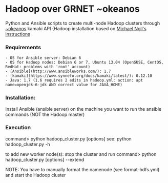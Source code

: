 Hadoop over GRNET ~okeanos
==========================

Python and Ansible scripts to create multi-node Hadoop clusters through [~okeanos](http://okeanos.grnet.gr/) kamaki API
(Hadoop installation based on [Michael Noll's instructions](http://www.michael-noll.com/tutorials/running-hadoop-on-ubuntu-linux-multi-node-cluster/)

### Requirements
	- OS for Ansible server: Debian 6
	- OS for Hadoop nodes: Debian 6 or 7, Ubuntu 13.04 (OpenSUSE, CentOS, RedHat: problems with 'root' account)
	- [Ansible](http://www.ansibleworks.com/): 1.7
	- [kamaki](https://www.synnefo.org/docs/kamaki/latest/): 0.12.10
	- Java: 1.7 (1.6 requires 2 edits in hadoop.yml: action: apt name=openjdk-6-jdk AND correct value for JAVA_HOME)

### Installation:
Install Ansible (ansible server) on the machine you want to run the ansible commands (NOT the Hadoop master)

### Execution
command> python hadoop_cluster.py [options]
see: python hadoop_cluster.py -h

to add new worker node(s): stop the cluster and run
command> python hadoop_cluster.py [options] --extend

NOTE: You have to manually format the namenode (see format-hdfs.yml) and start the Hadoop cluster
